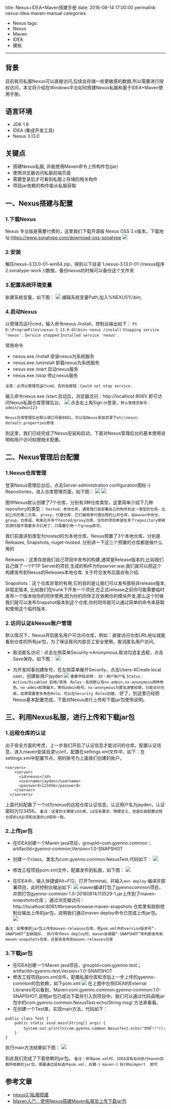 title: Nexus+IDEA+Maven搭建手册
date: 2018-08-14 17:00:00
permalink: nexus-idea-maven-manual
categories: 
- Nexus
tags:
- Nexus
- Maven
- IDEA
- 建栋
---


## 背景

目前我司私服Nexus可以直接访问,后续会存储一些更敏感的数据,所以需要进行授权访问，本文将介绍在Windows平台如何搭建Nexus私服和基于IDEA+Maven使用手册。

## 语言环境
* JDK 1.8
* IDEA (集成开发工具)
* Nexus 3.13.0

## 关键点
* 搭建Nexus私服, 并能使用Maven命令上传构件包(jar) 
* 使用浏览器访问私服前端页面
* 需要登录后才可看到私服上存储的相关构件 
* 项目jar依赖的构件能从私服获取

<!--more-->

## 一、Nexus搭建与配置
### 1.下载Nexus
Nexus 专业版是需要付费的，这里我们下载开源版 Nexus OSS 3.x版本。下载地址:https://www.sonatype.com/download-oss-sonatype
![](images/nexus/1.png)
### 2.安装
解压nexus-3.13.0-01-win64.zip，得到以下目录
1.nexus-3.13.0-01   //nexus程序
2.sonatype-work     //数据，备份nexus的时候可以备份这个文件夹
### 3.配置系统环境变量
新建系统变量，如下图：
![](images/nexus/2.png)
编辑系统变量Path,加入%NEXUS%\bin\;
### 4.启动Nexus
以管理员运行cmd，输入命令nexus /install，控制台输出如下：
`PS D:\ProgramFiles\nexus-3.13.0-01\bin> nexus /install`
`Stopping service 'nexus'.`
`Service stopped`
`Installed service 'nexus'.`

常用命令

* nexus.exe /install 安装nexus为系统服务
* nexus.exe /uninstall 卸载nexus为系统服务
* nexus.exe /start 启动nexus服务
* nexus.exe /stop 停止nexus服务

`注意：必须以管理员运行cmd，否则会报错：Could not stop service.`

输入命令nexus.exe /start 启动后，浏览器访问：http://localhost:8081/ 即可访问Nexus私服仓库管理后台。
![](images/nexus/3.png)
点击右上角Sign in登录，`默认管理员账号：admin/admin123`

`Nexus仓库管理后台默认端口号是8081，可以在Nexus安装目录下etc\nexus-default.properties修改`

到这里，我们已经完成了Nexus安装和启动，下面对Nexus管理后台的基本使用说明和用户访问权限相关配置。
## 二、Nexus管理后台配置
### 1.Nexus仓库管理
登录Nexus管理后台后，点击Server adminIstration configuration图标-》Repositories，进入仓库管理页面，如下图：
![](images/nexus/4.png)
![](images/nexus/5.png)

图中Nexus默认创建了7个仓库，分别有3种仓库类型，这里简单介绍下几种repository的类型：
`hosted，本地仓库，通常我们会部署自己的构件到这一类型的仓库。比如公司的第二方库。`
`proxy，代理仓库，它们被用来代理远程的公共仓库，如maven中央仓。`
`group，仓库组，用来合并多个hosted/proxy仓库，当你的项目希望在多个repository使用资源时就不需要多次引用了，只需要引用一个group即可。`

我们前面讲到类型为hosted的为本地仓库，Nexus预置了3个本地仓库，分别是Releases, Snapshots, nuget-hosted. 分别讲一下这三个预置的仓库都是做什么用的

Releases：这里存放我们自己项目中发布的构建,通常是Release版本的,比如我们自己做了一个FTP Server的项目,生成的构件为ftpserver.war,我们就可以把这个构建发布到Nexus的Releases本地仓库. 关于符合发布后面会有介绍.

Snapshots：这个仓库非常的有用,它的目的是让我们可以发布那些非release版本,非稳定版本, 比如我们在trunk下开发一个项目,在正式release之前你可能需要临时发布一个版本给你的同伴使用,因为你的同伴正在依赖你的模块开发,那么这个时候我们就可以发布Snapshot版本到这个仓库,你的同伴就可以通过简单的命令来获取和使用这个临时版本.

### 2.访问认证&Nexus账户管理
默认情况下，Nexus开启匿名用户可访问仓库，例如：直接访问仓库URL地址就能看到仓库的所有jar包，为了保证我司内部员工安全使用，取消匿名用户访问。

* 取消匿名访问：点击左侧菜单Security->Anonymous,取消勾选复选框，点击Save保存。如下图：
![](images/nexus/6.png)

* 为开发同事创建账号，在左侧菜单展开Security，点击Users-》Create local user，创建新用户jayden
![](images/nexus/7.png)
`重要字段说明：`
`ID：用户账户名`
`Status：Active/Disabled 启用/禁用 `
`Roles：系统默认有nx-admin,nx-anonymous两种角色。nx-admin权限最大，等同admin账号。nx-anonymous为匿名游客权限，只能访问仓库。如果需要更多角色Role，可以在Security Roles创建。`
好了，到这里已经把Nexus基本配置完成，下面对Nexus进行上传和下载jar包使用说明。

## 三、利用Nexus私服，进行上传和下载jar包
### 1.远程仓库的认证
出于安全方面的考虑，上一步我们开启了认证信息才能访问的仓库。配置认证信息，进入maven安装目录\conf，配置在settings.xml文件中。如下：在settings.xml中配置<servers>节点，用的账号为上面我们创建的账户。
```
<servers>
    <server>
      <id>nexus</id>
      <username>jayden</username>
      <password>123456</password>
    </server>
  </servers>
  ```
上面代码配置了一个id为nexus的远程仓库认证信息。认证用户名为jayden，认证密码为123456。
`备注：这里的关键是id元素，id没有要求，随便定义，但是后面配置远程仓库的id必须和这里的id保持一致。`

### 2.上传jar包
* 在IDEA创建一个Maven java项目，groupId=com.gyenno.common；artifactId=gyenno-common;Version=1.0-SNAPSHOT

* 创建一个class，类名为com.gyenno.common.NexusTest,代码如下：
![](images/nexus/8.png)

* 修改工程项目pom.xml文件，配置发布到私服，如下图：
![](images/nexus/9.png)
* 在IDEA中，输入快捷键Alt+F12，打开Terminal，并输入`mvn deploy` 编译并部署项目，此时控制台输出如下:
![](images/nexus/10.png)
maven编译打包了gyennocommon项目，并把打包gyenno-common-1.0-20180814.113529-1.jar上传到了maven-snapshots仓库；
通过浏览器访问：http://localhost:8081/#browse/browse:maven-snapshots
仓库里有刚刚控制台输出上传的jar包，说明我们通过maven deploy命令已完成上传jar包。
![](images/nexus/11.png)

`备注：如果像把jar包上传到maven-releases仓库，把pom.xml中的version版本号“-SNAPSHOT”去掉就好。 执行命令mvn deploy时，maven会根据“-SNAPSHOT”来判断发布到maven-snapshots仓库，还是会发布到maven-releases仓库`

### 3.下载jar包
* 在IDEA创建一个Maven java项目，groupId=com.gyenno.test；artifactId=gyenno-test;Version=1.0-SNAPSHOT
* 修改工程项目pom.xml文件，配置私服仓库和添加上一步上传的gyenno-common的包依赖，如下pom.xml
![](images/nexus/12.png)
在上图中左侧IDEA的External Libraries可以看到，Maven:com.gyenno.common:gyenno-common:1.0-SNAPSHOT,说明jar包已成功下载并引入到项目中。我们可以通过代码调用jar包中的com.gyenno.common.NexusTest.echo(String msg) 方法来看看。
* 在创建一个Test类，实现main方法，代码如下：
```
public class Test {
	public static void main(String[] args) {
		System.out.println(com.gyenno.common.NexusTest.echo("你好!!"));
	}
}
```
执行main方法结果如下图：
![](images/nexus/13.png)

到此我们完成了下载依赖的jar包。
`备注：修改pom.xml时，IDEA没有自动执行maven加载所依赖的jar包，需要通过鼠标选中pom.xml，右键-》maven-》执行Reimport  即可`

## 参考文章

* [nexus3.1私服搭建](https://blog.csdn.net/qqqqq210/article/details/52993337)
* [Maven入门：使用Nexus搭建Maven私服及上传下载jar包](https://www.cnblogs.com/tyhj-zxp/p/7605879.html)